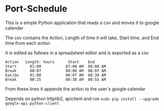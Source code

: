 # Port-Schedule
This is a simple Python application that reads a csv and moves it to google calender

The csv contains the Action, Length of time it will take, Start time, and End time from each action

It is edited as follows in a spreadsheet editor and is exported as a csv
```
Action	 Length: hours      Start	 End
Start	   01:00	       07:00 AM	 08:00 AM
Break	   00:07	       08:00 AM	 08:07 AM
Eat/Go 	   01:00	       08:07 AM	 08:30 AM
Break	   00:25	       08:30 AM  08:55 AM
```


From these lines it appends the action to the user's google calendar

Depends on python httplib2, apiclient and
run ``` sudo pip install --upgrade google-api-python-client ```
